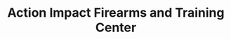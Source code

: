 ---
title: "Action Impact Firearms and Training Center"
url: /eastpointe/action-impact-firearms-and-training-center/
shop: Waffen
---
